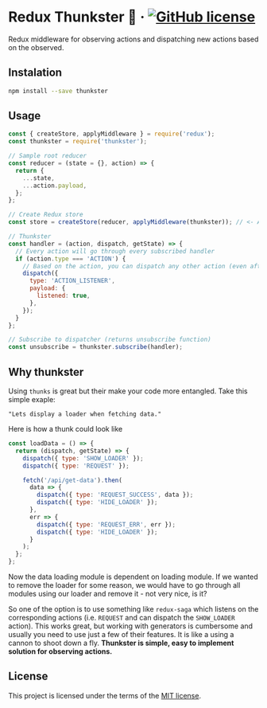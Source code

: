 # Redux Thunkster 🔭 · [![GitHub license](https://img.shields.io/badge/license-MIT-blue.svg)](https://github.com/alesmenzel/redux-thunkster/blob/master/LICENCE)

Redux middleware for observing actions and dispatching new actions based on the observed.

## Instalation

```bash
npm install --save thunkster
```

## Usage

```javascript
const { createStore, applyMiddleware } = require('redux');
const thunkster = require('thunkster');

// Sample root reducer
const reducer = (state = {}, action) => {
  return {
    ...state,
    ...action.payload,
  };
};

// Create Redux store
const store = createStore(reducer, applyMiddleware(thunkster)); // <- Add the middleware

// Thunkster
const handler = (action, dispatch, getState) => {
  // Every action will go through every subscribed handler
  if (action.type === 'ACTION') {
    // Based on the action, you can dispatch any other action (even after a delay, like a thunk)
    dispatch({
      type: 'ACTION_LISTENER',
      payload: {
        listened: true,
      },
    });
  }
};

// Subscribe to dispatcher (returns unsubscribe function)
const unsubscribe = thunkster.subscribe(handler);
```

## Why thunkster

Using `thunks` is great but their make your code more entangled. Take this simple exaple:

`"Lets display a loader when fetching data."`

Here is how a thunk could look like

```javascript
const loadData = () => {
  return (dispatch, getState) => {
    dispatch({ type: 'SHOW_LOADER' });
    dispatch({ type: 'REQUEST' });

    fetch('/api/get-data').then(
      data => {
        dispatch({ type: 'REQUEST_SUCCESS', data });
        dispatch({ type: 'HIDE_LOADER' });
      },
      err => {
        dispatch({ type: 'REQUEST_ERR', err });
        dispatch({ type: 'HIDE_LOADER' });
      }
    );
  };
};
```

Now the data loading module is dependent on loading module. If we wanted to remove the loader for some reason, we would have to go through all modules using our loader and remove it - not very nice, is it?

So one of the option is to use something like `redux-saga` which listens on the corresponding actions (i.e. `REQUEST` and can dispatch the `SHOW_LOADER` action). This works great, but working with generators is cumbersome and usually you need to use just a few of their features. It is like a using a cannon to shoot down a fly. **Thunkster is simple, easy to implement solution for observing actions.**

## License

This project is licensed under the terms of the [MIT license](./LICENCE).
